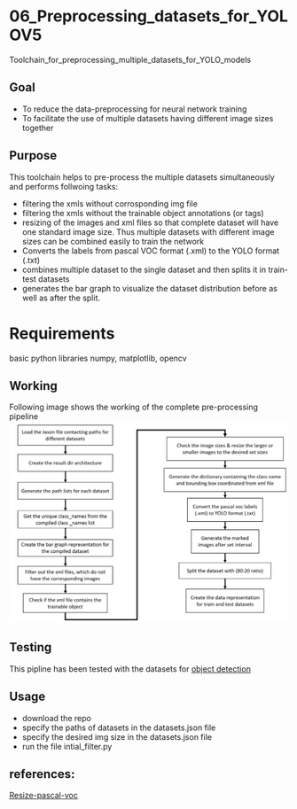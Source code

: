 # 06_Preprocessing_datasets_for_YOLOV5
Toolchain_for_preprocessing_multiple_datasets_for_YOLO_models

## Goal
- To reduce the data-preprocessing for neural network training
- To facilitate the use of multiple datasets having different image sizes together

## Purpose
This toolchain helps to pre-process the  multiple datasets simultaneously and performs follwoing tasks:
- filtering the xmls without corrosponding img file
- filtering the xmls without the trainable object annotations (or tags)
- resizing of the images and xml files so that complete dataset will have one standard image size.
  Thus multiple datasets with different image sizes can be combined easily to train the network
 - Converts the labels from pascal VOC  format (.xml)  to the YOLO format (.txt)
- combines multiple dataset to the single dataset and then splits it in train-test datasets
- generates the bar graph to visualize the dataset distribution before as well as after the split.

# Requirements
 basic python libraries numpy, matplotlib, opencv
 
## Working 
Following image shows the working of the complete pre-processing pipeline
![image](https://github.com/aak-94/06_Preprocessing_datasets_for_YOLOV5/blob/master/flowchart.JPG)

## Testing
This pipline has been tested with the datasets for [object detection](https://data.mendeley.com/datasets/5ty2wb6gvg/1)
## Usage
- download the repo
- specify the paths of datasets in the datasets.json file
- specify the desired img size in the datasets.json file
- run the file intial_filter.py

## references:
[Resize-pascal-voc](https://github.com/italojs/resize_dataset_pascalvoc)

